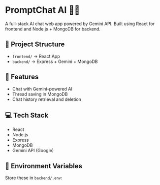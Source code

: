 # PromptChat AI 🤖💬

A full-stack AI chat web app powered by Gemini API. Built using React for frontend and Node.js + MongoDB for backend.

## 📂 Project Structure
- `frontend/` → React App
- `backend/` → Express + Gemini + MongoDB

## 🚀 Features
- Chat with Gemini-powered AI
- Thread saving in MongoDB
- Chat history retrieval and deletion

## 💻 Tech Stack
- React
- Node.js
- Express
- MongoDB
- Gemini API (Google)

## 🔐 Environment Variables
Store these in `backend/.env`:
